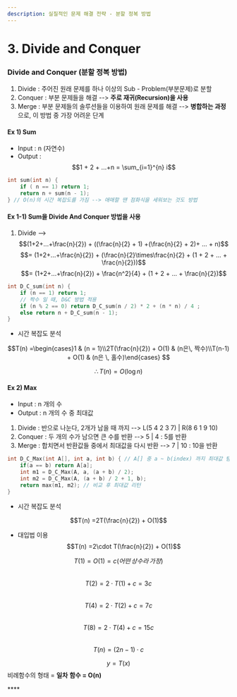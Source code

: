 ```yaml
---
description: 실질적인 문제 해결 전략 - 분할 정복 방법
---
```


# 3. Divide and Conquer

### Divide and Conquer \(분할 정복 방법\)

1. Divide : 주어진 원래 문제를 하나 이상의 Sub - Problem\(부분문제\)로 분할
2. Conquer : 부분 문제들을 해결 --&gt; **주로 재귀\(Recursion\)을 사용**
3. Merge : 부분 문제들의 솔루션들을 이용하여 원래 문제를 해결 --&gt; **병합하는 과정**으로, 이 방법 중 가장 어려운 단계

#### Ex 1\) Sum

* Input : n \(자연수\)
* Output : $$1 + 2 + ...+n = \sum_{i=1}^{n} i$$ 

```c
int sum(int n) {
    if ( n == 1) return 1;
    return n + sum(n - 1);
} // O(n)의 시간 복잡도를 가짐 --> 애매할 땐 점화식을 세워보는 것도 방법
```

#### Ex 1-1\) Sum을 Divide And Conquer 방법을 사용

1. Divide --&gt; $$(1+2+...+\frac{n}{2}) + ((\frac{n}{2} + 1) +(\frac{n}{2} + 2)+ ... + n)$$ $$= (1+2+...+\frac{n}{2}) + (\frac{n}{2}\times\frac{n}{2} + (1 + 2 + ... + \frac{n}{2}))$$ $$= (1+2+...+\frac{n}{2}) + \frac{n^2}{4} + (1 + 2 + ... + \frac{n}{2})$$

```c
int D_C_sum(int n) {
    if (n == 1) return 1;
    // 짝수 일 때, D&C 방법 적용
    if (n % 2 == 0) return D_C_sum(n / 2) * 2 + (n * n) / 4 ;
    else return n + D_C_sum(n - 1);
}
```

* 시간 복잡도 분석

$$T(n) =\begin{cases}1 & (n = 1)\\2T(\frac{n}{2}) + O(1) & (n은\, 짝수)\\T(n-1) + O(1) & (n은 \, 홀수)\end{cases} $$

$$\therefore T(n) =O(\log n)$$

#### Ex 2\) Max

* Input : n 개의 수
* Output : n 개의 수 중 최대값

1. Divide : 반으로 나눈다, 2개가 남을 때 까지 --&gt; L\(5  4  2  3  7\) \| R\(8  6  1  9 10\)
2. Conquer : 두 개의 수가 남으면 큰 수를 반환 --&gt; 5 \| 4 : 5를 반환
3. Merge : 합치면서 반환값들 중에서 최대값을 다시 반환 --&gt; 7 \| 10 : 10을 반환

```c
int D_C_Max(int A[], int a, int b) { // A[] 중 a ~ b(index) 까지 최대값 탐색
    if(a == b) return A[a];
    int m1 = D_C_Max(A, a, (a + b) / 2);
    int m2 = D_C_Max(A, (a + b) / 2 + 1, b);
    return max(m1, m2); // 비교 후 최대값 리턴
}
```

* 시간 복잡도 분석

$$T(n) =2T(\frac{n}{2}) + O(1)$$

* 대입법 이용  $$T(n) =2\cdot T(\frac{n}{2}) + O(1)$$

$$T(1) = O(1) = c (어떤\,상수라\,가정)$$  
$$T(2) = 2 \cdot T(1)+c = 3c$$  
$$T(4) = 2 \cdot T(2)+c = 7c$$  
$$T(8) = 2 \cdot T(4)+c = 15c$$  
$$T(n) = (2n-1) \cdot c$$

$$y = T(x)$$비례함수의 형태 = **일차** **함수 = O\(n\)**

\*\*\*\*

